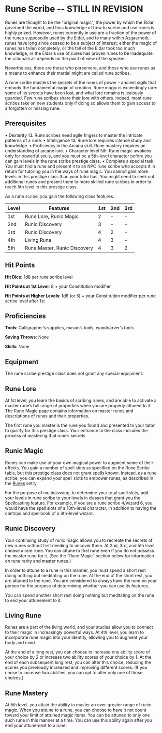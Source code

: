 # Rune Scribe -- STILL IN REVISION
Runes are thought to be the "original magic", the power by which the Eldar governed the world, and thus knowledge of how to scribe and use runes is highly prized. However, runes currently in use are a fraction of the power of the runes supposedly used by the Eldar, and to many within Azgaarnoth, runes have long since ceased to be a subject of interest; either the magic of runes has fallen completely, or the fall of the Eldar took too much knowledge, or the Eldar's use of runes has proven runes to be inadequate, the rationale all depends on the point of view of the speaker.

Nevertheless, there are those who perservere, and those who use runes as a means to enhance their martial might are called rune scribes.

A rune scribe masters the secrets of the runes of power – ancient sigils that embody the fundamental magic of creation. Rune magic is exceedingly rare: some of its secrets have been lost, and what lore remains is jealously guarded. Few rune scribes share their lore with others. Indeed, most rune scribes take on new students only if doing so allows them to gain access to a forgotten or missing rune.

## Prerequisites
• Dexterity 13. Rune scribes need agile fingers to master the intricate patterns of a rune.
• Intelligence 13. Rune lore requires intense study and knowledge.
• Proficiency in the Arcana skill. Rune mastery requires an understanding of arcane lore.
• Character level 5th. Rune magic awakens only for powerful souls, and you must be a 5th-level character before you can gain levels in the rune scribe prestige class.
• Complete a special task. You must find a rune and present it to an NPC rune scribe who accepts it in return for tutoring you in the ways of rune magic. You cannot gain more levels in this prestige class than your tutor has. You might need to seek out additional runes and present them to more skilled rune scribes in order to reach 5th level in this prestige class.

As a rune scribe, you gain the following class features.

Level|Features|1st|2nd|3rd
-----|--------|---|---|---
1st|Rune Lore, Runic Magic|2|-|-
2nd|Runic Discovery|3|-|-
3rd|Runic Discovery|4|2|-
4th|Living Rune|4|3|-
5th|Rune Master, Runic Discovery|4|3|2

## Hit Points
**Hit Dice**: 1d8 per rune scribe level

**Hit Points at 1st Level**: 8 + your Constitution modifier

**Hit Points at Higher Levels**: 1d8 (or 5) + your Constitution modifier per rune scribe level after 1st

## Proficiencies
**Tools**: Calligrapher’s supplies, mason’s tools, woodcarver’s tools

**Saving Throws**: None

**Skills**: None

## Equipment
The rune scribe prestige class does not grant any special equipment.

## Rune Lore
At 1st level, you learn the basics of scribing runes, and are able to activate a master rune’s full range of properties when you are properly attuned to it. The Rune Magic page contains information on master runes and descriptions of runes and their properties.

The first rune you master is the rune you found and presented to your tutor to qualify for this prestige class. Your entrance to the class includes the process of mastering that rune’s secrets.

## Runic Magic
Runes can make use of your own magical power to augment some of their effects. You gain a number of spell slots as specified on the Rune Scribe table, but this prestige class does not grant spells known. Instead, as a rune scribe, you can expend your spell slots to empower runes, as described in the [Runes](/Magic/Runes.md) entry.

For the purpose of multiclassing, to determine your total spell slots, add your levels in rune scribe to your levels in classes that grant you the Spellcasting feature. For example, if you are a rune scribe 4/wizard 6, you would have the spell slots of a 10th-level character, in addition to having the cantrips and spellbook of a 6th-level wizard.

## Runic Discovery
Your continuing study of runic magic allows you to recreate the secrets of new runes without first needing to uncover them. At 2nd, 3rd, and 5th level, choose a rare rune. You can attune to that rune even if you do not possess the master rune for it. (See the “Rune Magic” section below for information on rune rarity and master runes.)

In order to attune to a rune in this manner, you must spend a short rest doing nothing but meditating on the rune. At the end of the short rest, you are attuned to the rune. You are considered to always have the rune on your person for the purpose of determining whether you can use its features.

You can spend another short rest doing nothing but meditating on the rune to end your attunement to it.

## Living Rune
Runes are a part of the living world, and your studies allow you to connect to their magic in increasingly powerful ways. At 4th level, you learn to incorporate rune magic into your identity, allowing you to augment your body and mind.

At the end of a long rest, you can choose to increase one ability score of your choice by 2 or increase two ability scores of your choice by 1. At the end of each subsequent long rest, you can alter this choice, reducing the scores you previously increased and improving different scores. (If you chose to increase two abilities, you can opt to alter only one of those choices.)

## Rune Mastery
At 5th level, you attain the ability to master an ever-greater range of runic magic. When you attune to a rune, you can choose to have it not count toward your limit of attuned magic items. You can be attuned to only one such rune in this manner at a time. You can use this ability again after you end your attunement to a rune.
